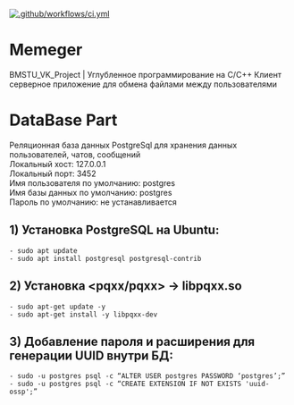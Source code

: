 [![.github/workflows/ci.yml](https://github.com/Totenkaf/Memeger/actions/workflows/ci.yml/badge.svg)](https://github.com/Totenkaf/Memeger/actions/workflows/ci.yml)

# Memeger
BMSTU_VK_Project | Углубленное программирование на C/С++
Клиент серверное приложение для обмена файлами между пользователями

# DataBase Part
Реляционная база данных PostgreSql для хранения данных пользователей, чатов, сообщений  
Локальный хост: 127.0.0.1  
Локальный порт: 3452  
Имя пользователя по умолчанию: postgres  
Имя базы данных по умолчанию: postgres  
Пароль по умолчанию: не устанавливается  

## __1) Установка PostgreSQL на Ubuntu:__
```
- sudo apt update
- sudo apt install postgresql postgresql-contrib
```

## __2) Установка <pqxx/pqxx> -> libpqxx.so__
```
- sudo apt-get update -y
- sudo apt-get install -y libpqxx-dev
```

## __3) Добавление пароля и расширения для генерации UUID внутри БД:__
```
- sudo -u postgres psql -c “ALTER USER postgres PASSWORD ‘postgres’;”
- sudo -u postgres psql -c “CREATE EXTENSION IF NOT EXISTS 'uuid-ossp';”
```
